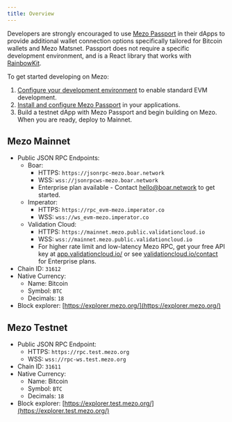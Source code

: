 ```yaml
---
title: Overview
---
```


Developers are strongly encouraged to use [Mezo Passport](https://www.npmjs.com/package/@mezo-org/passport) in their dApps to provide additional wallet connection options specifically tailored for Bitcoin wallets and Mezo Matsnet. Passport does not require a specific development environment, and is a React library that works with [RainbowKit](https://rainbowkit.com/).

To get started developing on Mezo:

1. [Configure your development environment](/docs/developers/getting-started/configure-environment) to enable standard EVM development.
1. [Install and configure Mezo Passport](/docs/developers/getting-started/configure-passport) in your applications.
1. Build a testnet dApp with Mezo Passport and begin building on Mezo. When you are ready, deploy to Mainnet. 

## Mezo Mainnet

* Public JSON RPC Endpoints:
  * Boar:
    * HTTPS: `https://jsonrpc-mezo.boar.network`
    * WSS: `wss://jsonrpcws-mezo.boar.network`
    * Enterprise plan available - Contact [hello@boar.network](hello@boar.network) to get started.
  * Imperator:
    * HTTPS: `https://rpc_evm-mezo.imperator.co`
    * WSS: `wss://ws_evm-mezo.imperator.co`
  * Validation Cloud:
    * HTTPS: `https://mainnet.mezo.public.validationcloud.io`
    * WSS: `wss://mainnet.mezo.public.validationcloud.io`
    * For higher rate limit and low-latency Mezo RPC, get your free API key at [app.validationcloud.io/](https://app.validationcloud.io/) or see [validationcloud.io/contact](https://validationcloud.io/contact) for Enterprise plans.
* Chain ID: `31612`
* Native Currency:
  * Name: Bitcoin
  * Symbol: `BTC`
  * Decimals: `18`
* Block explorer: [https://explorer.mezo.org/](https://explorer.mezo.org/)

## Mezo Testnet

* Public JSON RPC Endpoint:
  * HTTPS: `https://rpc.test.mezo.org`
  * WSS: `wss://rpc-ws.test.mezo.org`
* Chain ID: `31611`
* Native Currency:
  * Name: Bitcoin
  * Symbol: `BTC`
  * Decimals: `18`
* Block explorer: [https://explorer.test.mezo.org/](https://explorer.test.mezo.org/)